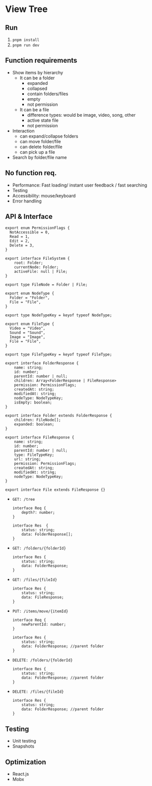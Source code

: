 # View Tree

## Run

1. `pnpm install`
2. `pnpm run dev`


## Function requirements

- Show items by hierarchy
    - It can be a folder
        - expanded
        - collapsed
        - contain folders/files
        - empty
        - not permission
    - It can be a file
        - difference types: would be image, video, song, other
        - active state file
        - not permission
- Interaction
    - can expand/collapse folders
    - can move folder/file
    - can delete folder/file
    - can pick up a file
- Search by folder/file name

## No function req.

- Performance: Fast loading/ instant user feedback / fast searching
- Testing
- Accessibility: mouse/keyboard
- Error handling

## API & Interface

```tsx
export enum PermissionFlags {
  NotAccessible = 0,
  Read = 1,
  Edit = 2,
  Delete = 3,
}

export interface FileSystem {
	root: Folder;
	currentNode: Folder;
	activeFile: null | File;
}

export type FileNode = Folder | File;

export enum NodeType {
  Folder = "Folder",
  File = "File",
}

export type NodeTypeKey = keyof typeof NodeType;

export enum FileType {
  Video = "Video",
  Sound = "Sound",
  Image = "Image",
  File = "File",
}

export type FileTypeKey = keyof typeof FileType;

export interface FolderResponse {
	name: string;
	id: number;
	parentId: number | null;
	children: Array<FolderResponse | FileResponse>
	permission: PermissionFlags;
	createdAt: string;
	modifiedAt: string;
	nodeType: NodeTypeKey;
	isEmpty: boolean;
}

export interface Folder extends FolderResponse {
	children: FileNode[];
	expanded: boolean;
}

export interface FileResponse {
	name: string;
	id: number;
	parentId: number | null;
	type: FileTypeKey;
	url: string;
	permission: PermissionFlags;
	createdAt: string;
	modifiedAt: string;
	nodeType: NodeTypeKey;
}

export interface File extends FileResponse {}

```

- `GET: /tree`
    
    ```tsx
    interface Req {
    	depth?: number;
    }
    
    interface Res  {
    	status: string;
    	data: FolderResponse[];
    }
    ```
    
- `GET: /folders/{folderId}`
    
    ```tsx
    interface Res {
    	status: string;
    	data: FolderResponse;
    }
    ```
    
- `GET: /files/{fileId}`
    
    ```tsx
    interface Res {
    	status: string;
    	data: FileResponse;
    }
    ```
    
- `PUT: /items/move/{itemId}`
    
    ```tsx
    interface Req {
    	newParentId: number;
    }
    
    interface Res {
    	status: string;
    	data: FolderResponse; //parent folder
    }
    ```
    
- `DELETE: /folders/{folderId}`
    
    ```tsx
    interface Res {
    	status: string;
    	data: FolderResponse; //parent folder
    }
    ```
    
- `DELETE: /files/{fileId}`
    
    ```tsx
    interface Res {
    	status: string;
    	data: FolderResponse; //parent folder
    }
    ```
    

## Testing

- Unit testing
- Snapshots

## Optimization

- React.js
- Mobx
